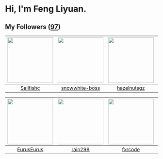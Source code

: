 # Hi, I'm Feng Liyuan.

## My Followers ([97](https://github.com/SunRunAway?tab=followers))

| <img src="https://avatars.githubusercontent.com/u/13750989?v=4" width="150" height="150" /> | <img src="https://avatars.githubusercontent.com/u/74522790?v=4" width="150" height="150" /> | <img src="https://avatars.githubusercontent.com/u/24202964?v=4" width="150" height="150" /> | <img src="https://avatars.githubusercontent.com/u/41463486?v=4" width="150" height="150" /> |
| :-----------------------------------------------------------------------------------------: | :-----------------------------------------------------------------------------------------: | :-----------------------------------------------------------------------------------------: | :-----------------------------------------------------------------------------------------: |
|                          [Sailfishc](https://github.com/Sailfishc)                          |                     [snowwhite-boss](https://github.com/snowwhite-boss)                     |                        [hazelnutsgz](https://github.com/hazelnutsgz)                        |                            [zibralu](https://github.com/zibralu)                            |

| <img src="https://avatars.githubusercontent.com/u/14977542?v=4" width="150" height="150" /> | <img src="https://avatars.githubusercontent.com/u/20725525?v=4" width="150" height="150" /> | <img src="https://avatars.githubusercontent.com/u/13307594?v=4" width="150" height="150" /> | <img src="https://avatars.githubusercontent.com/u/37112567?v=4" width="150" height="150" /> |
| :-----------------------------------------------------------------------------------------: | :-----------------------------------------------------------------------------------------: | :-----------------------------------------------------------------------------------------: | :-----------------------------------------------------------------------------------------: |
|                         [EurusEurus](https://github.com/EurusEurus)                         |                            [rain298](https://github.com/rain298)                            |                            [fxrcode](https://github.com/fxrcode)                            |                              [Cc410](https://github.com/Cc410)                              |